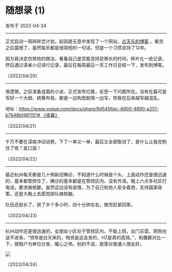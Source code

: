 # 随想录 (1)

发布于 2022-04-24 
  
---


正式启动一周碎碎念计划，起因是无意中发现了一个网站，[古天乐的博客](https://www.kootinlok.com/blog4.0/blog/blogList.php) 。看完之后震撼了，虽然每天都是很简短的一句话，但是一个习惯坚持了12年。



因为我决定仿效他的做法，看看自己是否能坚持足够长的时间。碎片化一些记录，然后通过语雀小记进行记录，最后在每周最后一天工作日总结一下，发布到博客。

（2022/04/20）

---

很遗憾，之前准备连载的小说，正式宣布烂尾，反思一下问题所在。没有在最可是写好一个大纲，统筹布局，都是一边构思剧情一边写，导致在后来越写越混乱。

地址：[https://www.yuque.com/docs/share/8d5456ac-4600-4890-a251-b7648bf48115?# 《夜幕》](https://www.yuque.com/docs/share/8d5456ac-4600-4890-a251-b7648bf48115?#)

（2022/04/21）

---

千万不要在深夜冲动消费，下了一单又一单，最后又全部取消了，是什么让我克制住了呢？是口袋！

（2022/04/22）

---

最近杭州每天都是几十例新冠确诊，不知道什么时候是个头，上面动作还是很迅速的，基本都管控住了，确诊的基本都是在管控区内，没有外泄。晚上六点多社区打电话，要求做核酸，虽然这边没有疫情，为了自己和他人安全着想，支持国家政策，还是大晚上去医院排队做核酸。

队伍还挺长了，排了半个多小时，四十分钟左右，做完赶紧回家。

（2022/04/23）

---

杭州动作还是很迅速的，女朋友小区处于管控区内，不能上班，出门买菜，网购也送不进来，“领导是白天来的，物资是这会发的，HZ是真的高效。”，和魔都对比一下，按租户为单位分发，暖心之举。别的不说，政策对普通人很友好。

![](https://imgurl.zishu.me/images/2022/04/24/6264d9a1ec8c9.png)

（2022/04/24）